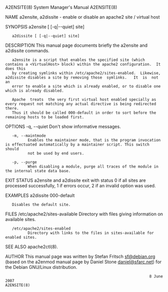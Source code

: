 A2ENSITE(8)                                                   System Manager's Manual                                                  A2ENSITE(8)

NAME
       a2ensite, a2dissite - enable or disable an apache2 site / virtual host

SYNOPSIS
       a2ensite [ [-q|--quiet] site]

       a2dissite [ [-q|--quiet] site]

DESCRIPTION
       This manual page documents briefly the a2ensite and a2dissite commands.

       a2ensite is a script that enables the specified site (which contains a <VirtualHost> block) within the apache2 configuration.  It does this
       by creating symlinks within /etc/apache2/sites-enabled.  Likewise, a2dissite disables a site by removing those  symlinks.   It  is  not  an
       error to enable a site which is already enabled, or to disable one which is already disabled.

       Apache  treats  the very first virtual host enabled specially as every request not matching any actual directive is being redirected there.
       Thus it should be called 000-default in order to sort before the remaining hosts to be loaded first.

OPTIONS
       -q, --quiet
              Don't show informative messages.

       -m, --maintmode
              Enables the maintainer mode, that is the program invocation is effectuated automatically by a maintainer script. This switch  should
              not be used by end users.

       -p, --purge
              When disabling a module, purge all traces of the module in the internal state data base.

EXIT STATUS
       a2ensite and a2dissite exit with status 0 if all sites are processed successfully, 1 if errors occur, 2 if an invalid option was used.

EXAMPLES
              a2dissite 000-default

       Disables the default site.

FILES
       /etc/apache2/sites-available
              Directory with files giving information on available sites.

       /etc/apache2/sites-enabled
              Directory with links to the files in sites-available for enabled sites.

SEE ALSO
       apache2ctl(8).

AUTHOR
       This  manual  page  was written by Stefan Fritsch <sf@debian.org> (based on the a2enmod manual page by Daniel Stone <daniel@sfarc.net>) for
       the Debian GNU/Linux distribution.

                                                                    8 June 2007                                                        A2ENSITE(8)
